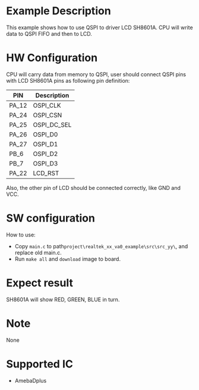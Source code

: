 #  Example Description

This example shows how to use QSPI to driver LCD SH8601A. CPU will write data to QSPI FIFO and then to LCD.

# HW Configuration

CPU will carry data from memory to QSPI, user should connect QSPI pins with LCD SH8601A pins as following pin definition:

|  PIN   | Description |
|  ----  | ----        |
| PA_12  | OSPI_CLK    |
| PA_24  | OSPI_CSN    |
| PA_25  | OSPI_DC_SEL |
| PA_26  | OSPI_D0     |
| PA_27  | OSPI_D1     |
| PB_6   | OSPI_D2     |
| PB_7   | OSPI_D3     |
| PA_22  | LCD_RST     |

Also, the other pin of LCD should be connected correctly, like GND and VCC.

#  SW configuration

How to use:
* Copy `main.c` to path`project\realtek_xx_va0_example\src\src_yy\`, and replace old main.c.
* Run `make all` and `download` image to board.

#  Expect result
SH8601A will show RED, GREEN, BLUE in turn.

#  Note

None

#  Supported IC

* AmebaDplus



